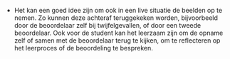    
* Het kan een goed idee zijn om ook in een live situatie de beelden op te nemen. Zo kunnen deze achteraf teruggekeken worden, bijvoorbeeld door de beoordelaar zelf bij twijfelgevallen, of door een tweede beoordelaar. Ook voor de student kan het leerzaam zijn om de opname zelf of samen met de beoordelaar terug te kijken, om te reflecteren op het leerproces of de beoordeling te bespreken.
